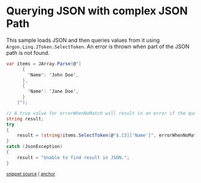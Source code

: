 # Querying JSON with complex JSON Path

This sample loads JSON and then queries values from it using `Argon.Linq.JToken.SelectToken`. An error is thrown when part of the JSON path is not found.

<!-- snippet: ErrorWhenNoMatchQuery -->
<a id='snippet-errorwhennomatchquery'></a>
```cs
var items = JArray.Parse(@"[
      {
        'Name': 'John Doe',
      },
      {
        'Name': 'Jane Doe',
      }
    ]");

// A true value for errorWhenNoMatch will result in an error if the queried value is missing
string result;
try
{
    result = (string)items.SelectToken(@"$.[3]['Name']", errorWhenNoMatch: true);
}
catch (JsonException)
{
    result = "Unable to find result in JSON.";
}
```
<sup><a href='/src/Tests/Documentation/Samples/JsonPath/ErrorWhenNoMatchQuery.cs#L10-L30' title='Snippet source file'>snippet source</a> | <a href='#snippet-errorwhennomatchquery' title='Start of snippet'>anchor</a></sup>
<!-- endSnippet -->
